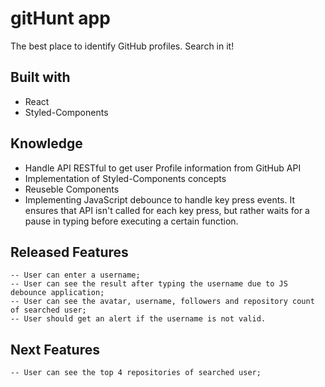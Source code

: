 # gitHunt app

The best place to identify GitHub profiles. Search in it!

## Built with

- React
- Styled-Components

## Knowledge

- Handle API RESTful to get user Profile information from GitHub API
- Implementation of Styled-Components concepts
- Reuseble Components
- Implementing JavaScript debounce to handle key press events. It ensures that API isn't called for each key press, but rather waits for a pause in typing before executing a certain function.

## Released Features

    -- User can enter a username;
    -- User can see the result after typing the username due to JS debounce application;
    -- User can see the avatar, username, followers and repository count of searched user;
    -- User should get an alert if the username is not valid.

## Next Features

    -- User can see the top 4 repositories of searched user;
